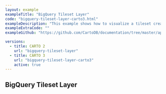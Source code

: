 ```yaml
---
layout: example
exampleTitle: "BigQuery Tileset Layer"
code: "bigquery-tileset-layer-carto3.html"
exampleDescription: "This example shows how to visualize a tileset created with the CARTO Analytics Toolbox for BigQuery."
exampleExtraCode: ""
exampleGithub: "https://github.com/CartoDB/documentation/tree/master/app/content/google-maps/examples/basic-examples/bigquery-tileset-layer-carto3.html"

versions:
  - title: CARTO 2
    url: "bigquery-tileset-layer"
  - title: CARTO 3
    url: "bigquery-tileset-layer-carto3"
    active: true
---
```


## BigQuery Tileset Layer
